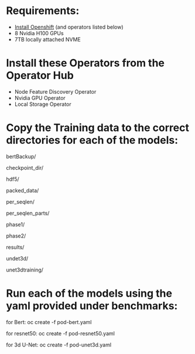 # Requirements:  
*  [Install Openshift](https://access.redhat.com/documentation/en-us/openshift_container_platform/4.13/html/installing/index) (and operators listed below)
*  8 Nvidia H100 GPUs
*  7TB locally attached NVME

# Install these Operators from the Operator Hub
*  Node Feature Discovery Operator
*  Nvidia GPU Operator
*  Local Storage Operator 

# Copy the Training data to the correct directories for each of the models: 

bertBackup/  

checkpoint_dir/  

hdf5/  

packed_data/  

per_seqlen/  

per_seqlen_parts/  

phase1/  

phase2/  

results/  

undet3d/  

unet3dtraining/  


# Run each of the models using the yaml provided under benchmarks: 

for Bert:
oc create -f pod-bert.yaml

for resnet50:
oc create -f pod-resnet50.yaml

for 3d U-Net:
oc create -f pod-unet3d.yaml 






